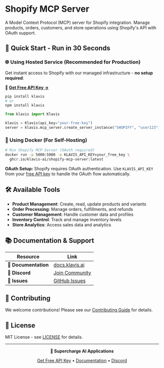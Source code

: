 # Shopify MCP Server

A Model Context Protocol (MCP) server for Shopify integration. Manage products, orders, customers, and store operations using Shopify's API with OAuth support.

## 🚀 Quick Start - Run in 30 Seconds

### 🌐 Using Hosted Service (Recommended for Production)

Get instant access to Shopify with our managed infrastructure - **no setup required**:

**🔗 [Get Free API Key →](https://www.klavis.ai/home/api-keys)**

```bash
pip install klavis
# or
npm install klavis
```

```python
from klavis import Klavis

klavis = Klavis(api_key="your-free-key")
server = klavis.mcp_server.create_server_instance("SHOPIFY", "user123")
```

### 🐳 Using Docker (For Self-Hosting)

```bash
# Run Shopify MCP Server (OAuth required)
docker run -p 5000:5000 -e KLAVIS_API_KEY=your_free_key \
  ghcr.io/klavis-ai/shopify-mcp-server:latest
```

**OAuth Setup:** Shopify requires OAuth authentication. Use `KLAVIS_API_KEY` from your [free API key](https://www.klavis.ai/home/api-keys) to handle the OAuth flow automatically.

## 🛠️ Available Tools

- **Product Management**: Create, read, update products and variants
- **Order Processing**: Manage orders, fulfillments, and refunds
- **Customer Management**: Handle customer data and profiles
- **Inventory Control**: Track and manage inventory levels
- **Store Analytics**: Access sales data and analytics

## 📚 Documentation & Support

| Resource | Link |
|----------|------|
| **📖 Documentation** | [docs.klavis.ai](https://docs.klavis.ai) |
| **💬 Discord** | [Join Community](https://discord.gg/p7TuTEcssn) |
| **🐛 Issues** | [GitHub Issues](https://github.com/klavis-ai/klavis/issues) |

## 🤝 Contributing

We welcome contributions! Please see our [Contributing Guide](../../CONTRIBUTING.md) for details.

## 📜 License

MIT License - see [LICENSE](../../LICENSE) for details.

---

<div align="center">
  <p><strong>🚀 Supercharge AI Applications </strong></p>
  <p>
    <a href="https://www.klavis.ai">Get Free API Key</a> •
    <a href="https://docs.klavis.ai">Documentation</a> •
    <a href="https://discord.gg/p7TuTEcssn">Discord</a>
  </p>
</div>